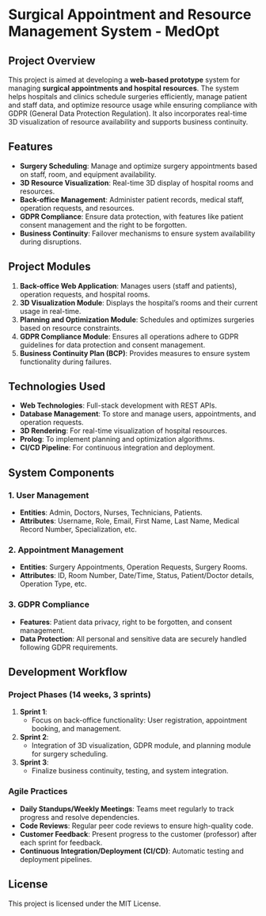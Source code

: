# Surgical Appointment and Resource Management System - MedOpt

## Project Overview
This project is aimed at developing a **web-based prototype** system for managing **surgical appointments and hospital resources**. The system helps hospitals and clinics schedule surgeries efficiently, manage patient and staff data, and optimize resource usage while ensuring compliance with GDPR (General Data Protection Regulation). It also incorporates real-time 3D visualization of resource availability and supports business continuity.

## Features
- **Surgery Scheduling**: Manage and optimize surgery appointments based on staff, room, and equipment availability.
- **3D Resource Visualization**: Real-time 3D display of hospital rooms and resources.
- **Back-office Management**: Administer patient records, medical staff, operation requests, and resources.
- **GDPR Compliance**: Ensure data protection, with features like patient consent management and the right to be forgotten.
- **Business Continuity**: Failover mechanisms to ensure system availability during disruptions.

## Project Modules
1. **Back-office Web Application**: Manages users (staff and patients), operation requests, and hospital rooms.
2. **3D Visualization Module**: Displays the hospital’s rooms and their current usage in real-time.
3. **Planning and Optimization Module**: Schedules and optimizes surgeries based on resource constraints.
4. **GDPR Compliance Module**: Ensures all operations adhere to GDPR guidelines for data protection and consent management.
5. **Business Continuity Plan (BCP)**: Provides measures to ensure system functionality during failures.

## Technologies Used
- **Web Technologies**: Full-stack development with REST APIs.
- **Database Management**: To store and manage users, appointments, and operation requests.
- **3D Rendering**: For real-time visualization of hospital resources.
- **Prolog**: To implement planning and optimization algorithms.
- **CI/CD Pipeline**: For continuous integration and deployment.

## System Components
### 1. **User Management**
   - **Entities**: Admin, Doctors, Nurses, Technicians, Patients.
   - **Attributes**: Username, Role, Email, First Name, Last Name, Medical Record Number, Specialization, etc.
   
### 2. **Appointment Management**
   - **Entities**: Surgery Appointments, Operation Requests, Surgery Rooms.
   - **Attributes**: ID, Room Number, Date/Time, Status, Patient/Doctor details, Operation Type, etc.

### 3. **GDPR Compliance**
   - **Features**: Patient data privacy, right to be forgotten, and consent management.
   - **Data Protection**: All personal and sensitive data are securely handled following GDPR requirements.

## Development Workflow
### Project Phases (14 weeks, 3 sprints)
1. **Sprint 1**:
   - Focus on back-office functionality: User registration, appointment booking, and management.
2. **Sprint 2**:
   - Integration of 3D visualization, GDPR module, and planning module for surgery scheduling.
3. **Sprint 3**:
   - Finalize business continuity, testing, and system integration.

### Agile Practices
- **Daily Standups/Weekly Meetings**: Teams meet regularly to track progress and resolve dependencies.
- **Code Reviews**: Regular peer code reviews to ensure high-quality code.
- **Customer Feedback**: Present progress to the customer (professor) after each sprint for feedback.
- **Continuous Integration/Deployment (CI/CD)**: Automatic testing and deployment pipelines.

## License
This project is licensed under the MIT License.
